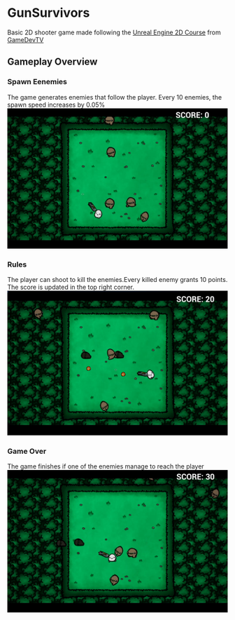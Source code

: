 # GunSurvivors

Basic 2D shooter game made following the [Unreal Engine 2D Course](https://www.udemy.com/course/unreal-engine-2d) from [GameDevTV](https://www.gamedev.tv/)

## Gameplay Overview

### Spawn Eenemies
The game generates enemies that follow the player. Every 10 enemies, the spawn speed increases by 0.05%
![](Docs/Gameplay-1.png)


### Rules
The player can shoot to kill the enemies.Every killed enemy grants 10 points. The score is updated in the top right corner.
![](Docs/Gameplay-2.png)


### Game Over
The game finishes if one of the enemies manage to reach the player
![](Docs/Gameplay-3.png)
